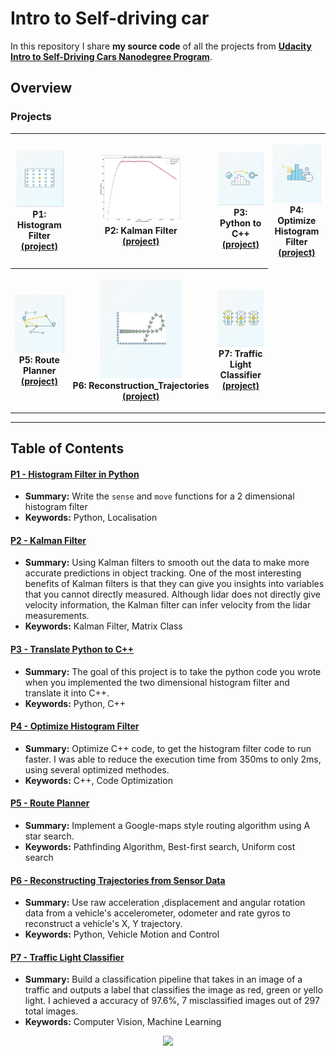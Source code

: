 # Intro to Self-driving car

In this repository I share **my source code** of all the projects from **[Udacity Intro to Self-Driving Cars Nanodegree Program](https://classroom.udacity.com/nanodegrees/nd113/dashboard/overview)**.

## Overview

### Projects

<table style="width:100%">
  <tr>
    <th>
      <p align="center">
           <a href="./Project_1_Histogram_Filter_in_Python/writeup.ipynb"><img src="./Project_1_Histogram_Filter_in_Python/img/Proj_1.JPG" alt="Overview" width="100%" height="100%"></a>
           <br>P1: Histogram Filter
           <br><a href="./Project_1_Histogram_Filter_in_Python" name="p1_code">(project)</a>
      </p>
    </th>
        <th><p align="center">
           <a href="./Project_2_Kalman_Filter/kalman_filter_demo.ipynb"><img src="./Project_2_Kalman_Filter/img/KalmanFilter.JPG" alt="Overview" width="60%" height="60%"></a>
           <br>P2: Kalman Filter
           <br><a href="./Project_2_Kalman_Filter" name="p2_code">(project)</a>
        </p>
    </th>
       <th><p align="center">
           <a href="./Project_3_Translate_Python_to_C++"><img src="./Project_3_Translate_Python_to_C++/img/Python_C++.JPG" alt="Overview" width="100%" height="100%"></a>
           <br>P3: Python to C++
           <br><a href="./Project_3_Translate_Python_to_C++" name="p3_code">(project)</a>
        </p>
    </th>
        <th><p align="center">
           <a href="./Project_4_Optimize_Histogram_Filter/optimized_code/main.cpp"><img src="./Project_4_Optimize_Histogram_Filter/img/Optimize.JPG"                         alt="Overview" width="100%" height="100%"></a>
           <br>P4: Optimize Histogram Filter
           <br><a href="./Project_4_Optimize_Histogram_Filter" name="p4_code">(project)</a>
        </p>
    </th>
  </tr>
  <tr>
    <th><p align="center">
           <a href="./Project_5_Route_Planner/project_notebook.ipynb"><img src="./Project_5_Route_Planner/img/Search.JPG"                         alt="Overview" width="100%" height="100%"></a>
           <br>P5: Route Planner
           <br><a href="./Project_5_Route_Planner" name="p5_code">(project)</a>
        </p>
    </th>
        <th><p align="center">
           <a href="./Project_6_Reconstruction_Trajectories/Reconstructing Trajectories.ipynb"><img src="./Project_6_Reconstruction_Trajectories/img/Motion.JPG"                         alt="Overview" width="60%" height="60%"></a>
           <br>P6: Reconstruction_Trajectories
           <br><a href="./Project_6_Reconstruction_Trajectories" name="p6_code">(project)</a>
        </p>
    </th>
    <th><p align="center">
           <a href="./Project_7_Traffic_Light/Traffic_Light_Classifier.ipynb"><img src="./Project_7_Traffic_Light/img/Traffic.JPG"                         alt="Overview" width="100%" height="100%"></a>
           <br>P7: Traffic Light Classifier
           <br><a href="./Project_7_Traffic_Light" name="p7_code">(project)</a>
        </p>
    </th>
  </tr>
</table>

--- 
## Table of Contents

#### [P1 - Histogram Filter in Python](Project_1_Histogram_Filter_in_Python)
 - **Summary:** Write the `sense` and `move` functions for a 2 dimensional histogram filter
 - **Keywords:** Python, Localisation
 
#### [P2 - Kalman Filter](Project_2_Kalman_Filter)
 - **Summary:** Using Kalman filters to smooth out the data to make more accurate predictions in object tracking. One of the most interesting benefits of Kalman filters is that they can give you insights into variables that you cannot directly measured. Although lidar does not directly give velocity information, the Kalman filter can infer velocity from the lidar measurements.
 - **Keywords:** Kalman Filter, Matrix Class
 
#### [P3 - Translate Python to C++](Project_3_Translate_Python_to_C++)
 - **Summary:** The goal of this project is to take the python code you wrote when you implemented the two dimensional histogram filter and translate it into C++.
 - **Keywords:** Python, C++
#### [P4 - Optimize Histogram Filter](Project_4_Optimize_Histogram_Filter)
 - **Summary:** Optimize C++ code, to get the histogram filter code to run faster. I was able to reduce the execution time from 350ms to only 2ms, using several optimized methodes. 
 - **Keywords:** C++, Code Optimization
 
#### [P5 - Route Planner](Project_5_Route_Planner)
 - **Summary:** Implement a Google-maps style routing algorithm using A star search. 
 - **Keywords:** Pathfinding Algorithm, Best-first search, Uniform cost search
 
 #### [P6 - Reconstructing Trajectories from Sensor Data](Project_6_Reconstruction_Trajectories)
 - **Summary:** Use raw acceleration ,displacement and angular rotation data from a vehicle's accelerometer, odometer and rate gyros to reconstruct a vehicle's X, Y trajectory.
 - **Keywords:** Python, Vehicle Motion and Control

 #### [P7 - Traffic Light Classifier](Project_7_Traffic_Light)
 - **Summary:** Build a classification pipeline that takes in an image of a traffic and outputs a label that classifies the image as red, green or yello light. I achieved a accuracy of 97.6%, 7 misclassified images out of 297 total images.
 - **Keywords:** Computer Vision, Machine Learning
 

<p align="center">
  <img src="https://cdn-images-1.medium.com/max/800/1*dRJ1tz6N3MqO1iCFzlhxZg.jpeg" width="400">
</p>
